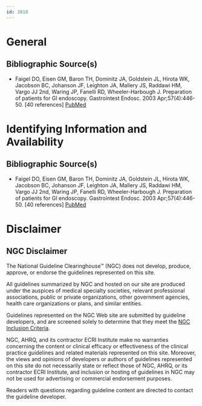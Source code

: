 ```yaml
---
id: 3818
---
```


# General

## Bibliographic Source(s)

- Faigel DO, Eisen GM, Baron TH, Dominitz JA, Goldstein JL, Hirota WK, Jacobson BC, Johanson JF, Leighton JA, Mallery JS, Raddawi HM, Vargo JJ 2nd, Waring JP, Fanelli RD, Wheeler-Harbough J. Preparation of patients for GI endoscopy. Gastrointest Endosc. 2003 Apr;57(4):446-50. [40 references] [ PubMed ](http://www.ncbi.nlm.nih.gov/entrez/query.fcgi?cmd=Retrieve&db=pubmed&dopt=Abstract&list_uids=12665751)

# Identifying Information and Availability

## Bibliographic Source(s)

- Faigel DO, Eisen GM, Baron TH, Dominitz JA, Goldstein JL, Hirota WK, Jacobson BC, Johanson JF, Leighton JA, Mallery JS, Raddawi HM, Vargo JJ 2nd, Waring JP, Fanelli RD, Wheeler-Harbough J. Preparation of patients for GI endoscopy. Gastrointest Endosc. 2003 Apr;57(4):446-50. [40 references] [ PubMed ](http://www.ncbi.nlm.nih.gov/entrez/query.fcgi?cmd=Retrieve&db=pubmed&dopt=Abstract&list_uids=12665751)

# Disclaimer

## NGC Disclaimer

The National Guideline Clearinghouse™ (NGC) does not develop, produce, approve, or endorse the guidelines represented on this site.

All guidelines summarized by NGC and hosted on our site are produced under the auspices of medical specialty societies, relevant professional associations, public or private organizations, other government agencies, health care organizations or plans, and similar entities.

Guidelines represented on the NGC Web site are submitted by guideline developers, and are screened solely to determine that they meet the [NGC Inclusion Criteria](/help-and-about/summaries/inclusion-criteria).

NGC, AHRQ, and its contractor ECRI Institute make no warranties concerning the content or clinical efficacy or effectiveness of the clinical practice guidelines and related materials represented on this site. Moreover, the views and opinions of developers or authors of guidelines represented on this site do not necessarily state or reflect those of NGC, AHRQ, or its contractor ECRI Institute, and inclusion or hosting of guidelines in NGC may not be used for advertising or commercial endorsement purposes.

Readers with questions regarding guideline content are directed to contact the guideline developer.

